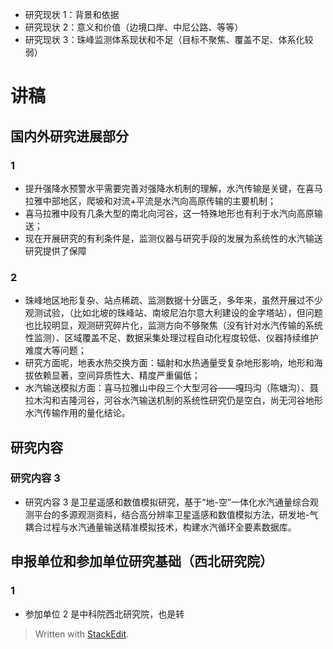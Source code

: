 
- 研究现状 1：背景和依据
- 研究现状 2：意义和价值（边境口岸、中尼公路、等等）
- 研究现状 3：珠峰监测体系现状和不足（目标不聚焦、覆盖不足、体系化较弱）


# 讲稿
## 国内外研究进展部分
### 1
- 提升强降水预警水平需要完善对强降水机制的理解，水汽传输是关键，在喜马拉雅中部地区，爬坡和对流+平流是水汽向高原传输的主要机制；
- 喜马拉雅中段有几条大型的南北向河谷，这一特殊地形也有利于水汽向高原输送；
- 现在开展研究的有利条件是，监测仪器与研究手段的发展为系统性的水汽输送研究提供了保障
### 2
- 珠峰地区地形复杂、站点稀疏、监测数据十分匮乏，多年来，虽然开展过不少观测试验，（比如北坡的珠峰站、南坡尼泊尔意大利建设的金字塔站），但问题也比较明显，观测研究碎片化，监测方向不够聚焦（没有针对水汽传输的系统性监测）、区域覆盖不足、数据采集处理过程自动化程度较低、仪器持续维护难度大等问题；
- 研究方面呢，地表水热交换方面：辐射和水热通量受复杂地形影响，地形和海拔依赖显著，空间异质性大、精度严重偏低；
- 水汽输送模拟方面：喜马拉雅山中段三个大型河谷——嘎玛沟（陈塘沟）、聂拉木沟和吉隆河谷，河谷水汽输送机制的系统性研究仍是空白，尚无河谷地形水汽传输作用的量化结论。
## 研究内容
### 研究内容 3
- 研究内容 3 是卫星遥感和数值模拟研究，基于“地-空”一体化水汽通量综合观测平台的多源观测资料，结合高分辨率卫星遥感和数值模拟方法，研发地-气耦合过程与水汽通量输送精准模拟技术，构建水汽循环全要素数据库。

## 申报单位和参加单位研究基础（西北研究院）
### 1
- 参加单位 2 是中科院西北研究院，也是转

> Written with [StackEdit](https://stackedit.io/).
<!--stackedit_data:
eyJoaXN0b3J5IjpbLTc5MzQyNzUzLC0yMjE2NDk4MzksMTIwND
k3Mzg1Nyw5NjAzNzA2MDgsLTE0Mzg0Mjg3MTAsMTM4NTE5MTA2
NV19
-->